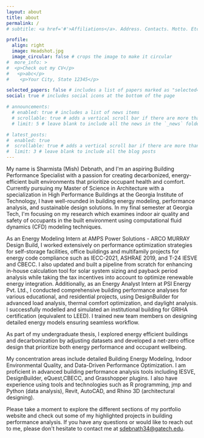 ```yaml
---
layout: about
title: about
permalink: /
# subtitle: <a href='#'>Affiliations</a>. Address. Contacts. Motto. Etc.

profile:
  align: right
  image: Headshot.jpg
  image_circular: false # crops the image to make it circular
#  more_info: >
#  <p>Check out my CV</p>
#   <p>abc</p>
#    <p>Your City, State 12345</p>

selected_papers: false # includes a list of papers marked as "selected={true}"
social: true # includes social icons at the bottom of the page

# announcements:
  # enabled: true # includes a list of news items
  # scrollable: true # adds a vertical scroll bar if there are more than 3 news items
  # limit: 5 # leave blank to include all the news in the `_news` folder

# latest_posts:
#  enabled: true
#  scrollable: true # adds a vertical scroll bar if there are more than 3 new posts items
#  limit: 3 # leave blank to include all the blog posts
---
```


<style>
  .post article{
    text-align: justify;
    color: #6666666
  }
  
  .content-wrapper {
    overflow: hidden;
  }
  
  .profile.float-right {
    margin-left: 1.5rem;
    margin-bottom: 1rem;
  }
  
  @media (max-width: 575px) {
    .profile {
      float: none !important;
      width: 100% !important;
      margin: 0 0 1rem 0 !important;
      text-align: center;
    }
  }
</style>

My name is Sharmista (Mish) Debnath, and I'm an aspiring Building Performance Specialist with a passion for creating decarbonized, energy-efficient built environments that prioritize occupant health and comfort. Currently pursuing my Master of Science in Architecture with a specialization in High Performance Buildings at the Georgia Institute of Technology, I have well-rounded in building energy modeling, performance analysis, and sustainable design solutions. In my final semester at Georgia Tech, I'm focusing on my research which examines indoor air quality and safety of occupants in the built environment using computational fluid dynamics (CFD) modeling techniques.

As an Energy Modeling Intern at AMPS Power Solutions - ARCO MURRAY Design Build, I worked extensively on performance optimization strategies for self-storage facilities, office buildings and multifamily projects for energy code compliance such as IECC-2021, ASHRAE 2019, and T-24 IESVE and CBECC. I also updated and built a pipeline from scratch for enhancing in-house calculation tool for solar system sizing and payback period analysis while taking the tax incentives into account to optimize renewable energy integration. Additionally, as an Energy Analyst Intern at PSI Energy Pvt. Ltd., I conducted comprehensive building performance analyses for various educational, and residential projects, using DesignBuilder for advanced load analysis, thermal comfort optimization, and daylight analysis. I successfully modelled and simulated an institutional building for GRIHA certification (equivalent to LEED). I trained new team members on designing detailed energy models ensuring seamless workflow.

As part of my undergraduate thesis, I explored energy efficient buildings and decarbonization by adjusting datasets and developed a net-zero office design that prioritize both energy performance and occupant wellbeing.


My concentration areas include detailed Building Energy Modeling, Indoor Environmental Quality, and Data-Driven Performance Optimization. I am proficient in advanced building performance analysis tools including IESVE, DesignBuilder, eQuest,CBECC, and Grasshopper plugins. I also have experience using tools and technologies such as R programming, jmp and Python (data analysis), Revit, AutoCAD, and Rhino 3D (architectural designing). 

Please take a moment to explore the different sections of my portfolio website and check out some of my highlighted projects in building performance analysis. If you have any questions or would like to reach out to me, please don't hesitate to contact me at sdebnath34@gatech.edu.
